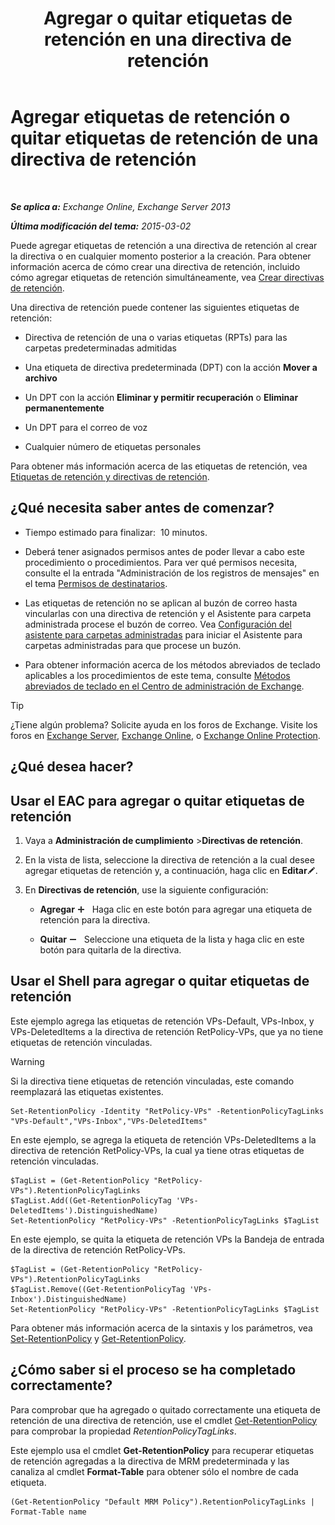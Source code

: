 ﻿---
title: 'Agregar o quitar etiquetas de retención en una directiva de retención'
TOCTitle: Agregar etiquetas de retención o quitar etiquetas de retención de una directiva de retención
ms:assetid: 3a5196ce-2764-453d-9bc1-5ec22d06b40d
ms:mtpsurl: https://technet.microsoft.com/es-es/library/Dd362328(v=EXCHG.150)
ms:contentKeyID: 49895577
ms.date: 04/23/2018
mtps_version: v=EXCHG.150
ms.translationtype: HT
---

# Agregar etiquetas de retención o quitar etiquetas de retención de una directiva de retención

 

_**Se aplica a:** Exchange Online, Exchange Server 2013_

_**Última modificación del tema:** 2015-03-02_

Puede agregar etiquetas de retención a una directiva de retención al crear la directiva o en cualquier momento posterior a la creación. Para obtener información acerca de cómo crear una directiva de retención, incluido cómo agregar etiquetas de retención simultáneamente, vea [Crear directivas de retención](create-a-retention-policy-exchange-2013-help.md).

Una directiva de retención puede contener las siguientes etiquetas de retención:

  - Directiva de retención de una o varias etiquetas (RPTs) para las carpetas predeterminadas admitidas

  - Una etiqueta de directiva predeterminada (DPT) con la acción **Mover a archivo**

  - Un DPT con la acción **Eliminar y permitir recuperación** o **Eliminar permanentemente**

  - Un DPT para el correo de voz

  - Cualquier número de etiquetas personales

Para obtener más información acerca de las etiquetas de retención, vea [Etiquetas de retención y directivas de retención](retention-tags-and-retention-policies-exchange-2013-help.md).

## ¿Qué necesita saber antes de comenzar?

  - Tiempo estimado para finalizar:  10 minutos.

  - Deberá tener asignados permisos antes de poder llevar a cabo este procedimiento o procedimientos. Para ver qué permisos necesita, consulte el la entrada "Administración de los registros de mensajes" en el tema [Permisos de destinatarios](recipients-permissions-exchange-2013-help.md).

  - Las etiquetas de retención no se aplican al buzón de correo hasta vincularlas con una directiva de retención y el Asistente para carpeta administrada procese el buzón de correo. Vea [Configuración del asistente para carpetas administradas](configure-the-managed-folder-assistant-exchange-2013-help.md) para iniciar el Asistente para carpetas administradas para que procese un buzón.

  - Para obtener información acerca de los métodos abreviados de teclado aplicables a los procedimientos de este tema, consulte [Métodos abreviados de teclado en el Centro de administración de Exchange](keyboard-shortcuts-in-the-exchange-admin-center-exchange-online-protection-help.md).


> [!TIP]
> ¿Tiene algún problema? Solicite ayuda en los foros de Exchange. Visite los foros en <A href="https://go.microsoft.com/fwlink/p/?linkid=60612">Exchange Server</A>, <A href="https://go.microsoft.com/fwlink/p/?linkid=267542">Exchange Online</A>, o <A href="https://go.microsoft.com/fwlink/p/?linkid=285351">Exchange Online Protection</A>.



## ¿Qué desea hacer?

## Usar el EAC para agregar o quitar etiquetas de retención

1.  Vaya a **Administración de cumplimiento** \>**Directivas de retención**.

2.  En la vista de lista, seleccione la directiva de retención a la cual desee agregar etiquetas de retención y, a continuación, haga clic en **Editar**![Icono Editar](images/Bb124582.6f53ccb2-1f13-4c02-bea0-30690e6ea71d(EXCHG.150).gif "Icono Editar").

3.  En **Directivas de retención**, use la siguiente configuración:
    
      - **Agregar** ![Agregar icono](images/JJ218640.c1e75329-d6d7-4073-a27d-498590bbb558(EXCHG.150).gif "Agregar icono")   Haga clic en este botón para agregar una etiqueta de retención para la directiva.
    
      - **Quitar** ![Icono de quitar](images/JJ657492.479b6ced-8d64-4277-a725-f17fea202b28(EXCHG.150).gif "Icono de quitar")   Seleccione una etiqueta de la lista y haga clic en este botón para quitarla de la directiva.

## Usar el Shell para agregar o quitar etiquetas de retención

Este ejemplo agrega las etiquetas de retención VPs-Default, VPs-Inbox, y VPs-DeletedItems a la directiva de retención RetPolicy-VPs, que ya no tiene etiquetas de retención vinculadas.


> [!WARNING]
> Si la directiva tiene etiquetas de retención vinculadas, este comando reemplazará las etiquetas existentes.



    Set-RetentionPolicy -Identity "RetPolicy-VPs" -RetentionPolicyTagLinks "VPs-Default","VPs-Inbox","VPs-DeletedItems"

En este ejemplo, se agrega la etiqueta de retención VPs-DeletedItems a la directiva de retención RetPolicy-VPs, la cual ya tiene otras etiquetas de retención vinculadas.

    $TagList = (Get-RetentionPolicy "RetPolicy-VPs").RetentionPolicyTagLinks
    $TagList.Add((Get-RetentionPolicyTag 'VPs-DeletedItems').DistinguishedName)
    Set-RetentionPolicy "RetPolicy-VPs" -RetentionPolicyTagLinks $TagList

En este ejemplo, se quita la etiqueta de retención VPs la Bandeja de entrada de la directiva de retención RetPolicy-VPs.

    $TagList = (Get-RetentionPolicy "RetPolicy-VPs").RetentionPolicyTagLinks
    $TagList.Remove((Get-RetentionPolicyTag 'VPs-Inbox').DistinguishedName)
    Set-RetentionPolicy "RetPolicy-VPs" -RetentionPolicyTagLinks $TagList

Para obtener más información acerca de la sintaxis y los parámetros, vea [Set-RetentionPolicy](https://technet.microsoft.com/es-es/library/dd335196\(v=exchg.150\)) y [Get-RetentionPolicy](https://technet.microsoft.com/es-es/library/dd298086\(v=exchg.150\)).

## ¿Cómo saber si el proceso se ha completado correctamente?

Para comprobar que ha agregado o quitado correctamente una etiqueta de retención de una directiva de retención, use el cmdlet [Get-RetentionPolicy](https://technet.microsoft.com/es-es/library/dd298086\(v=exchg.150\)) para comprobar la propiedad *RetentionPolicyTagLinks*.

Este ejemplo usa el cmdlet **Get-RetentionPolicy** para recuperar etiquetas de retención agregadas a la directiva de MRM predeterminada y las canaliza al cmdlet **Format-Table** para obtener sólo el nombre de cada etiqueta.

    (Get-RetentionPolicy "Default MRM Policy").RetentionPolicyTagLinks | Format-Table name

